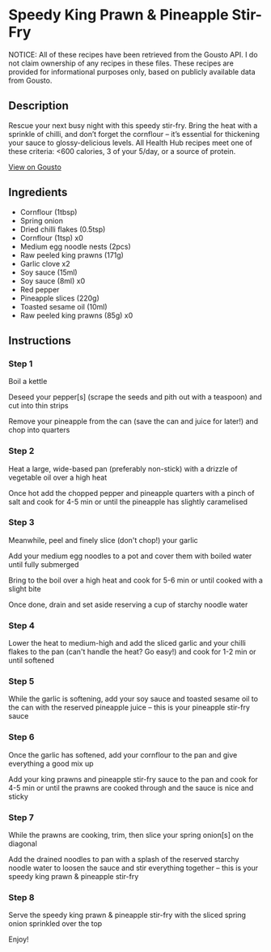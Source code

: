 # Speedy King Prawn & Pineapple Stir-Fry

NOTICE: All of these recipes have been retrieved from the Gousto API. I do not claim ownership of any recipes in these files. These recipes are provided for informational purposes only, based on publicly available data from Gousto.

## Description

Rescue your next busy night with this speedy stir-fry. Bring the heat with a sprinkle of chilli, and don’t forget the cornflour – it’s essential for thickening your sauce to glossy-delicious levels. All Health Hub recipes meet one of these criteria: <600 calories, 3 of your 5/day, or a source of protein.

[View on Gousto](https://www.gousto.co.uk/recipes/cookbook/speedy-prawn-pineapple-stir-fry)

## Ingredients

- Cornflour (1tbsp)
- Spring onion
- Dried chilli flakes (0.5tsp)
- Cornflour (1tsp) x0
- Medium egg noodle nests (2pcs)
- Raw peeled king prawns (171g)
- Garlic clove x2
- Soy sauce (15ml)
- Soy sauce (8ml) x0
- Red pepper
- Pineapple slices (220g)
- Toasted sesame oil (10ml)
- Raw peeled king prawns (85g) x0

## Instructions


### Step 1

Boil a kettle

Deseed your pepper[s] (scrape the seeds and pith out with a teaspoon) and cut into thin strips

Remove your pineapple from the can (save the can and juice for later!) and chop into quarters


### Step 2

Heat a large, wide-based pan (preferably non-stick) with a drizzle of vegetable oil over a high heat

Once hot add the chopped pepper and pineapple quarters with a pinch of salt and cook for 4-5 min or until the pineapple has slightly caramelised


### Step 3

Meanwhile, peel and finely slice (don't chop!) your garlic

Add your medium egg noodles to a pot and cover them with boiled water until fully submerged

Bring to the boil over a high heat and cook for 5-6 min or until cooked with a slight bite

Once done, drain and set aside reserving a cup of starchy noodle water


### Step 4

Lower the heat to medium-high and add the sliced garlic and your chilli flakes to the pan (can't handle the heat? Go easy!) and cook for 1-2 min or until softened


### Step 5

While the garlic is softening, add your soy sauce and toasted sesame oil to the can with the reserved pineapple juice – this is your pineapple stir-fry sauce


### Step 6

Once the garlic has softened, add your cornflour to the pan and give everything a good mix up

Add your king prawns and pineapple stir-fry sauce to the pan and cook for 4-5 min or until the prawns are cooked through and the sauce is nice and sticky


### Step 7

While the prawns are cooking, trim, then slice your spring onion[s] on the diagonal

Add the drained noodles to pan with a splash of the reserved starchy noodle water to loosen the sauce and stir everything together – this is your speedy king prawn & pineapple stir-fry

### Step 8

Serve the speedy king prawn & pineapple stir-fry with the sliced spring onion sprinkled over the top

Enjoy!

